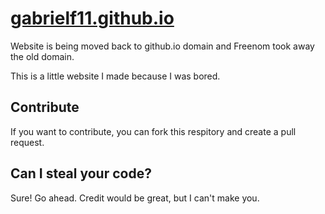 # [gabrielf11.github.io](https://gabrielf11.github.io/)

Website is being moved back to github.io domain and Freenom took away the old domain.

This is a little website I made because I was bored.

## Contribute

If you want to contribute, you can fork this respitory and create a pull request.

## Can I steal your code?

Sure! Go ahead. Credit would be great, but I can't make you.
